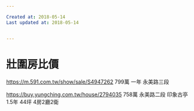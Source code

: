 ```yaml
---

Created at: 2018-05-14
Last updated at: 2018-05-14


---
```


# 壯圍房比價


<https://m.591.com.tw/show/sale/S4947262>
799萬
一年
永美路三段

<https://buy.yungching.com.tw/house/2794035>
758萬
永美路二段
印象古亭
1.5年
44坪
4房2廳2衛

